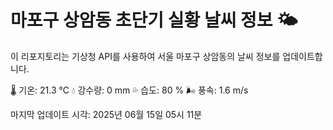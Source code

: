 
# 마포구 상암동 초단기 실황 날씨 정보 🌤️

이 리포지토리는 기상청 API를 사용하여 서울 마포구 상암동의 날씨 정보를 업데이트합니다. 

🌡️ 기온: 21.3 ℃
💧 강수량: 0 mm
💦 습도: 80 %
🌬️ 풍속: 1.6 m/s

마지막 업데이트 시각: 2025년 06월 15일 05시 11분    
